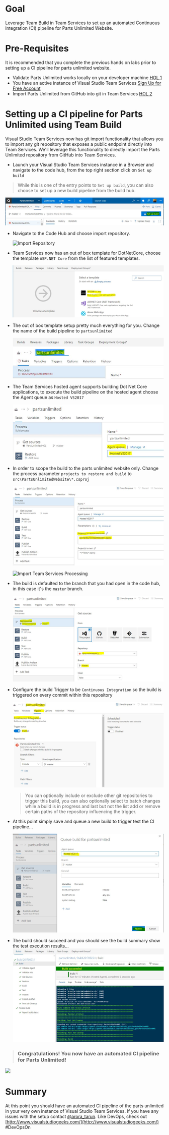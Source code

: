 # Goal
Leverage Team Build in Team Services to set up an automated Continuous Integration (CI) pipeline for Parts Unlimited Website.  

# Pre-Requisites
It is recommended that you complete the previous hands on labs prior to setting up a CI pipeline for parts unlimited website.  
+ Validate Parts Unlimited works locally on your developer machine [HOL 1](https://github.com/tarunaroraonline/PartsUnlimitedHOL/blob/master/docs/01_HOL_PartsUnlimited_PreReq-WorkingEnvironment/README.md)
+ You have an active instance of Visual Studio Team Services [Sign Up for Free Account](https://www.visualstudio.com/team-services/)
+ Import Parts Unlimited from GitHub into git in Team Services [HOL 2](https://github.com/tarunaroraonline/PartsUnlimitedHOL/blob/master/docs/02_HOL_Setup_PartsUnlimited_In_TeamServices/README.md)

# Setting up a CI pipeline for Parts Unlimited using Team Build
Visual Studio Team Services now has git import functionality that allows you to import any git repository that exposes a public endpoint directly into Team Services. We'll leverage this functionality to directly import the Parts Unlimited repository from GitHub into Team Services. 
+  Launch your Visual Studio Team Services instance in a Browser and navigate to the code hub, from the top right section click on `Set up build`

  > While this is one of the entry points to `Set up build`, you can also choose to set up a new build pipeline from the build hub. 

  ![CodeHub - Setup Build Button](./media/CodeHub-SetupBuildButton.JPG)

+ Navigate to the Code Hub and choose import repository. 

  ![Import Repository](./media/ContextMenuImportRepository.JPG) 

+ Team Services now has an out of box template for DotNetCore, choose the template `ASP.NET Core` from the list of featured templates. 

  ![ASP.NET Core Build Template](./media/TeamServicesAspNetCoreTemplate.JPG)

+ The out of box template setup pretty much everything for you. Change the name of the build pipeline to `partsunlimited`

  ![Rename Build Pipeline](./media/RenameBuildPipelineToPartsUnlimited.JPG)

+ The Team Services hosted agent supports building Dot Net Core applications, to execute the build pipeline on the hosted agent choose the Agent queue as `Hosted VS2017`

  ![Hosted VS2017 Agent Queue](./media/ChooseHostedVs2017AgentQueue.JPG)

+ In order to scope the build to the parts unlimited website only. Change the process parameter `projects to restore and build` to `src\PartsUnlimitedWebsite\*.csproj` 
  
  ![Project to build](./media/ProjectsToBeBuildTeamServices.JPG) 

  ![Import Team Services Processing](./media/TeamServicesImportGitProcessing.JPG)

+ The build is defaulted to the branch that you had open in the code hub, in this case it's the `master` branch. 

  ![Build Master Branch](./media/PartsUnlimitedMasterBranch.JPG)

+ Configure the build Trigger to be `Continuous Integration` so the build is triggered on every commit within this repository

  ![Trigger](./media/TriggerForCI.JPG)

  > You can optionally include or exclude other git repositories to trigger this build, you can also optionally select to batch changes while a build is in progress and last but not the list add or remove certain paths of the repository influencing the trigger.  

+ At this point simply save and queue a new build to trigger test the CI pipeline...

  ![Save & Queue the Build](./media/SaveAndQueueTheBuild.JPG) 

+ The build should succeed and you should see the build summary show the test execution results... 
  ![Build Result](./media/PartsUnlimitedCIBuildResults.JPG)

> ### Congratulations! You now have an automated CI pipeline for Parts Unlimited! 

![](https://media.giphy.com/media/7rj2ZgttvgomY/giphy.gif)

 # Summary 
At this point you should have an automated CI pipeline of the parts unlimited in your very own instance of Visual Studio Team Services. If you have any issues with the setup contact [@arora_tarun](https://twitter.com/arora_tarun). Like DevOps, check out [http://www.visualstudiogeeks.com/](http://www.visualstudiogeeks.com/) #DevOpsOn 

